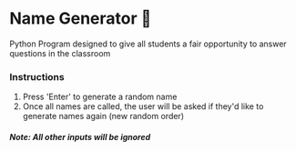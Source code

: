 # Name Generator :game_die:
Python Program designed to give all students a fair opportunity to answer questions in the classroom

### Instructions
1. Press 'Enter' to generate a random name  
2. Once all names are called, the user will be asked if they'd like to generate names again (new random order)

##### Note: All other inputs will be ignored
